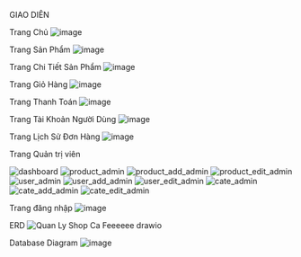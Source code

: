GIAO DIÊN 

Trang Chủ
![image](https://github.com/quachdainhuson/HiglandCoffee_Laravel/assets/92002273/878d63dd-cd12-4f97-805c-313bfb6356c8)

Trang Sản Phẩm
![image](https://github.com/quachdainhuson/HiglandCoffee_Laravel/assets/92002273/002a7f98-da0f-4c23-9f86-04639a10f64d)

Trang Chi Tiết Sản Phẩm
![image](https://github.com/quachdainhuson/HiglandCoffee_Laravel/assets/92002273/642e210c-27a8-4f8a-b5a7-948fe7190a9f)

Trang Giỏ Hàng
![image](https://github.com/quachdainhuson/HiglandCoffee_Laravel/assets/92002273/15e71bf1-124d-4fe6-b598-986814be55b0)

Trang Thanh Toán
![image](https://github.com/quachdainhuson/HiglandCoffee_Laravel/assets/92002273/9c6523b1-3399-435b-ac0b-11187d3b3339)

Trang Tài Khoản Người Dùng
![image](https://github.com/quachdainhuson/HiglandCoffee_Laravel/assets/92002273/db4101e6-1aa6-470c-b546-84f18f0c5f2f)

Trang Lịch Sử Đơn Hàng
![image](https://github.com/quachdainhuson/HiglandCoffee_Laravel/assets/92002273/929d664d-efb1-4446-bd72-0faad9812649)

Trang Quản trị viên

![dashboard](https://github.com/quachdainhuson/HiglandCoffee_Laravel/assets/92002273/7b9c89f7-8a33-43dc-816d-7bb8c121878b)
![product_admin](https://github.com/quachdainhuson/HiglandCoffee_Laravel/assets/92002273/a6e8afdf-dcd9-4575-b0e6-957ef825a12a)
![product_add_admin](https://github.com/quachdainhuson/HiglandCoffee_Laravel/assets/92002273/860fedd4-b028-4131-9a87-285270f52d72)
![product_edit_admin](https://github.com/quachdainhuson/HiglandCoffee_Laravel/assets/92002273/d7f76d3c-05d8-469c-b8c9-62a9ef606beb)
![user_admin](https://github.com/quachdainhuson/HiglandCoffee_Laravel/assets/92002273/06999f4c-e48f-4ebf-8f1d-a3f555cf2e85)
![user_add_admin](https://github.com/quachdainhuson/HiglandCoffee_Laravel/assets/92002273/11b736d6-75dc-42c5-bb4a-976ee60c4aaa)
![user_edit_admin](https://github.com/quachdainhuson/HiglandCoffee_Laravel/assets/92002273/3ef5d6b8-0ba7-44bf-a88c-df2ab5f7a900)
![cate_admin](https://github.com/quachdainhuson/HiglandCoffee_Laravel/assets/92002273/f1f4f723-47ce-4875-b866-c7678bd05672)
![cate_add_admin](https://github.com/quachdainhuson/HiglandCoffee_Laravel/assets/92002273/439c50ea-8c4d-4259-83f2-2fb2df0b8b6b)
![cate_edit_admin](https://github.com/quachdainhuson/HiglandCoffee_Laravel/assets/92002273/d8426249-d753-4e4a-a06a-e406e00a43b0)

Trang đăng nhập
![image](https://github.com/quachdainhuson/HiglandCoffee_Laravel/assets/92002273/93db8c21-7c7e-4f28-9588-a55e7df54c64)

ERD
![Quan Ly Shop Ca Feeeeee drawio](https://github.com/quachdainhuson/HiglandCoffee_Laravel/assets/92002273/39ecac3f-2e5b-41c7-a6d2-a3829d8bf648)

Database Diagram
![image](https://github.com/quachdainhuson/HiglandCoffee_Laravel/assets/92002273/6d9d6815-e9ed-45d1-9349-755bb0ad038c)











